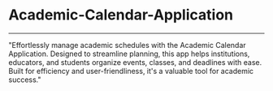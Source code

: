 # Academic-Calendar-Application 

------------------------------------------------------------------------------------------------------------------------------------------------------------------------------------------------------------------------

"Effortlessly manage academic schedules with the Academic Calendar Application. Designed to streamline planning, this app helps institutions, educators, and students organize events, classes, and deadlines with ease. Built for efficiency and user-friendliness, it's a valuable tool for academic success."
